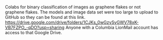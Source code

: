 Colabs for binary classification of images as graphene flakes or not graphene flakes. The models and image data set were too large to upload to GitHub
so they can be found at this link. https://drive.google.com/drive/folders/1CJKs_0wGzySyGWV78xK-VB7FZPO_-qDO?usp=sharing Anyone with a Columbia LionMail account 
has access to that Google Drive. 
